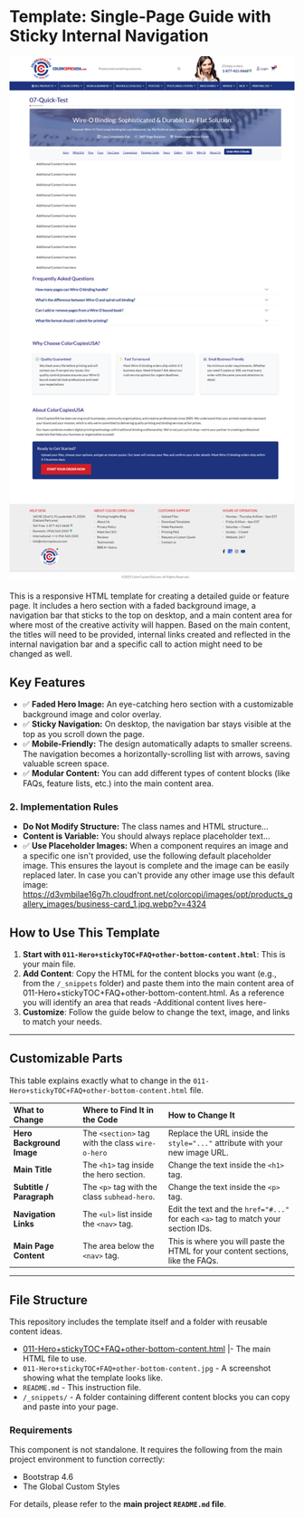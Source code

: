 # Template: Single-Page Guide with Sticky Internal Navigation

![Template Preview](./Hero+TOC+FAQ/011-Hero+stickyTOC+FAQ+other-bottom-content.jpg)

This is a responsive HTML template for creating a detailed guide or feature page. It includes a hero section with a faded background image, a navigation bar that sticks to the top on desktop, and a main content area for where most of the creative activity will happen. Based on the main content, the titles will need to be provided, internal links created and reflected in the internal navigation bar and a specific call to action might need to be changed as well.

## Key Features

- ✅ **Faded Hero Image:** An eye-catching hero section with a customizable background image and color overlay.
- ✅ **Sticky Navigation:** On desktop, the navigation bar stays visible at the top as you scroll down the page.
- ✅ **Mobile-Friendly:** The design automatically adapts to smaller screens. The navigation becomes a horizontally-scrolling list with arrows, saving valuable screen space.
- ✅ **Modular Content:** You can add different types of content blocks (like FAQs, feature lists, etc.) into the main content area.

### 2. Implementation Rules
- **Do Not Modify Structure:** The class names and HTML structure...
- **Content is Variable:** You should always replace placeholder text...
- ✅ **Use Placeholder Images:** When a component requires an image and a specific one isn't provided, use the following default placeholder image. This ensures the layout is complete and the image can be easily replaced later. In case you can't provide any other image use this default image:
https://d3vmbilae16g7h.cloudfront.net/colorcopi/images/opt/products_gallery_images/business-card_1.jpg.webp?v=4324



## How to Use This Template

1.  **Start with `011-Hero+stickyTOC+FAQ+other-bottom-content.html`**: This is your main file.
2.  **Add Content**: Copy the HTML for the content blocks you want (e.g., from the `/_snippets` folder) and paste them into the main content area of 011-Hero+stickyTOC+FAQ+other-bottom-content.html. As a reference you will identify an area that reads -Additional content lives here-
3.  **Customize**: Follow the guide below to change the text, image, and links to match your needs.

---

## Customizable Parts

This table explains exactly what to change in the `011-Hero+stickyTOC+FAQ+other-bottom-content.html` file.

| What to Change | Where to Find It in the Code | How to Change It |
| :--- | :--- | :--- |
| **Hero Background Image** | The `<section>` tag with the class `wire-o-hero` | Replace the URL inside the `style="..."` attribute with your new image URL. |
| **Main Title** | The `<h1>` tag inside the hero section. | Change the text inside the `<h1>` tag. |
| **Subtitle / Paragraph**| The `<p>` tag with the class `subhead-hero`.| Change the text inside the `<p>` tag. |
| **Navigation Links** | The `<ul>` list inside the `<nav>` tag. | Edit the text and the `href="#..."` for each `<a>` tag to match your section IDs. |
| **Main Page Content** | The area below the `<nav>` tag. | This is where you will paste the HTML for your content sections, like the FAQs. |

---

## File Structure

This repository includes the template itself and a folder with reusable content ideas.


- [011-Hero+stickyTOC+FAQ+other-bottom-content.html](./011-Hero+stickyTOC+FAQ+other-bottom-content.html) |- The main HTML file to use.
- `011-Hero+stickyTOC+FAQ+other-bottom-content.jpg` - A screenshot showing what the template looks like.
- `README.md` - This instruction file.
- `/_snippets/` - A folder containing different content blocks you can copy and paste into your page.

### Requirements

This component is not standalone. It requires the following from the main project environment to function correctly:
- Bootstrap 4.6
- The Global Custom Styles

For details, please refer to the **main project `README.md` file**.


